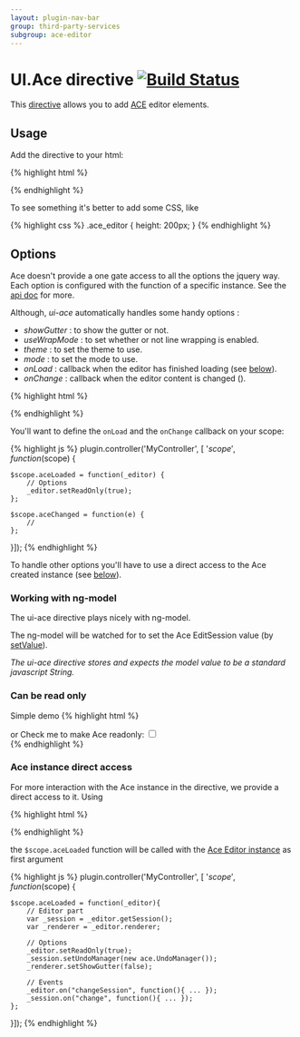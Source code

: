 ```yaml
---
layout: plugin-nav-bar
group: third-party-services
subgroup: ace-editor
---
```


# UI.Ace directive [![Build Status](https://travis-ci.org/angular-ui/ui-ace.png)](https://travis-ci.org/angular-ui/ui-ace)

This [directive](https://github.com/Wizehive/ui-ace) allows you to add [ACE](http://ajaxorg.github.io/ace/) editor elements.


## Usage

Add the directive to your html:

{% highlight html %}
<div ui-ace></div>
{% endhighlight %}

To see something it's better to add some CSS, like


{% highlight css %}
.ace_editor { height: 200px; }
{% endhighlight %}


## Options

Ace doesn't provide a one gate access to all the options the jquery way.
Each option is configured with the function of a specific instance.
See the [api doc](http://ajaxorg.github.io/ace/#nav=api) for more.

Although, _ui-ace_ automatically handles some handy options :
 + _showGutter_ : to show the gutter or not.
 + _useWrapMode_ : to set whether or not line wrapping is enabled.
 + _theme_ : to set the theme to use.
 + _mode_ : to set the mode to use.
 + _onLoad_ : callback when the editor has finished loading (see [below](#ace-instance-direct-access)).
 + _onChange_ : callback when the editor content is changed ().

{% highlight html %}
<div ui-ace="{
    useWrapMode : true,
    showGutter: false,
    theme:'twilight',
    mode: 'xml',
    onLoad: aceLoaded,
    onChange: aceChanged
}"></div>
{% endhighlight %}

You'll want to define the `onLoad` and the `onChange` callback on your scope:

{% highlight js %}
plugin.controller('MyController', [ '$scope', function($scope) {

    $scope.aceLoaded = function(_editor) {
        // Options
        _editor.setReadOnly(true);
    };

    $scope.aceChanged = function(e) {
        //
    };

}]);
{% endhighlight %}

To handle other options you'll have to use a direct access to the Ace created instance (see [below](#ace-instance-direct-access)).

### Working with ng-model

The ui-ace directive plays nicely with ng-model.

The ng-model will be watched for to set the Ace EditSession value (by [setValue](http://ajaxorg.github.io/ace/#nav=api&api=edit_session)).

_The ui-ace directive stores and expects the model value to be a standard javascript String._

### Can be read only

Simple demo
{% highlight html %}
<div ui-ace readonly="true"></div>
or
Check me to make Ace readonly: <input type="checkbox" ng-model="checked" ><br/>
<div ui-ace readonly="{{checked}}"></div>
{% endhighlight %}

### Ace instance direct access

For more interaction with the Ace instance in the directive, we provide a direct access to it.
Using

{% highlight html %}
<div ui-ace="{ onLoad : aceLoaded }" ></div>
{% endhighlight %}

the `$scope.aceLoaded` function will be called with the [Ace Editor instance](http://ajaxorg.github.io/ace/#nav=api&api=editor) as first argument

{% highlight js %}
plugin.controller('MyController', [ '$scope', function($scope) {

    $scope.aceLoaded = function(_editor){
        // Editor part
        var _session = _editor.getSession();
        var _renderer = _editor.renderer;

        // Options
        _editor.setReadOnly(true);
        _session.setUndoManager(new ace.UndoManager());
        _renderer.setShowGutter(false);

        // Events
        _editor.on("changeSession", function(){ ... });
        _session.on("change", function(){ ... });
    };

}]);
{% endhighlight %}
